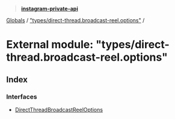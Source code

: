 > **[instagram-private-api](../README.md)**

[Globals](../README.md) / ["types/direct-thread.broadcast-reel.options"](_types_direct_thread_broadcast_reel_options_.md) /

# External module: "types/direct-thread.broadcast-reel.options"

## Index

### Interfaces

* [DirectThreadBroadcastReelOptions](../interfaces/_types_direct_thread_broadcast_reel_options_.directthreadbroadcastreeloptions.md)